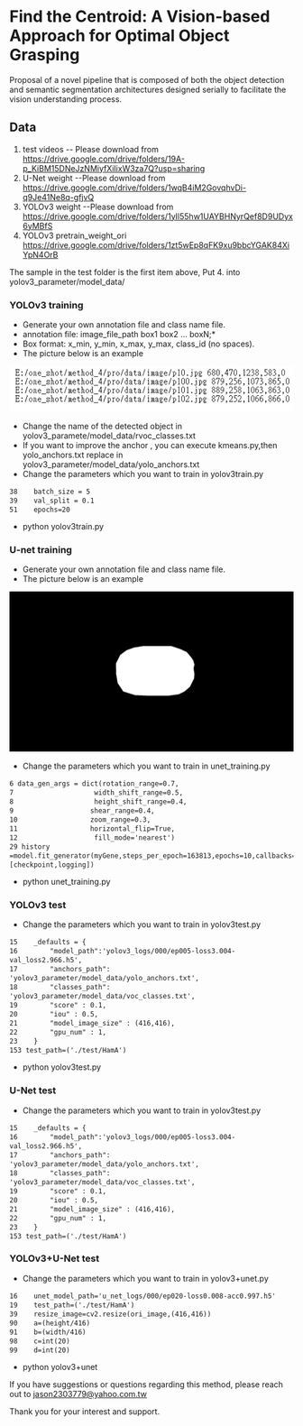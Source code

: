 # Find the Centroid: A Vision-based Approach for Optimal Object Grasping
Proposal of a novel pipeline that is composed of both the object detection and semantic segmentation architectures designed serially to facilitate the vision understanding process.
## Data
1) test videos -- Please download from https://drive.google.com/drive/folders/19A-p_KiBM15DNeJzNMiyfXiIixW3za7Q?usp=sharing
2) U-Net weight --Please download from https://drive.google.com/drive/folders/1wqB4iM2GovqhvDi-q9Je41Ne8q-gfjvQ
3) YOLOv3 weight --Please download from https://drive.google.com/drive/folders/1yIl55hw1UAYBHNyrQef8D9UDyx6yMBfS
4) YOLOv3 pretrain_weight_ori https://drive.google.com/drive/folders/1zt5wEp8qFK9xu9bbcYGAK84XiYpN4OrB

The sample in the test folder is the first item above, Put 4. into yolov3_parameter/model_data/


### YOLOv3 training

* Generate your own annotation file and class name file.
* annotation file: image_file_path box1 box2 ... boxN;* 
* Box format: x_min, y_min, x_max, y_max, class_id (no spaces).
* The picture below is an example

![This is a alt text.](/show_picture/1.PNG "This is a sample image.")

* Change the name of the detected object in yolov3_paramete/model_data/rvoc_classes.txt
* If you want to improve the anchor , you can execute kmeans.py,then yolo_anchors.txt replace in yolov3_parameter/model_data/yolo_anchors.txt
* Change the parameters which you want to train in yolov3train.py 
```
38    batch_size = 5
39    val_split = 0.1
51    epochs=20
```
* python yolov3train.py

### U-net training

* Generate your own annotation file and class name file.
* The picture below is an example

![This is a alt text.](/show_picture/2.png "This is a sample image.")

* Change the parameters which you want to train in unet_training.py 
```
6 data_gen_args = dict(rotation_range=0.7,
7                    width_shift_range=0.5,
8                    height_shift_range=0.4,
9                   shear_range=0.4,
10                  zoom_range=0.3,
11                  horizontal_flip=True,
12                   fill_mode='nearest')
29 history =model.fit_generator(myGene,steps_per_epoch=163813,epochs=10,callbacks=[checkpoint,logging])
```
* python unet_training.py

### YOLOv3 test
* Change the parameters which you want to train in yolov3test.py 
```
15    _defaults = {
16        "model_path":'yolov3_logs/000/ep005-loss3.004-val_loss2.966.h5',
17        "anchors_path": 'yolov3_parameter/model_data/yolo_anchors.txt',
18        "classes_path": 'yolov3_parameter/model_data/voc_classes.txt',
19        "score" : 0.1,
20        "iou" : 0.5,
21        "model_image_size" : (416,416),
22        "gpu_num" : 1,
23    }
153 test_path=('./test/HamA')
```
* python yolov3test.py


### U-Net test
* Change the parameters which you want to train in yolov3test.py 
```
15    _defaults = {
16        "model_path":'yolov3_logs/000/ep005-loss3.004-val_loss2.966.h5',
17        "anchors_path": 'yolov3_parameter/model_data/yolo_anchors.txt',
18        "classes_path": 'yolov3_parameter/model_data/voc_classes.txt',
19        "score" : 0.1,
20        "iou" : 0.5,
21        "model_image_size" : (416,416),
22        "gpu_num" : 1,
23    }
153 test_path=('./test/HamA')
```

### YOLOv3+U-Net test
* Change the parameters which you want to train in yolov3+unet.py 
```
16    unet_model_path='u_net_logs/000/ep020-loss0.008-acc0.997.h5'
19    test_path=('./test/HamA')
39    resize_image=cv2.resize(ori_image,(416,416))
90    a=(height/416)
91    b=(width/416)
98    c=int(20)                                                   
99    d=int(20)
```
* python yolov3+unet



If you have suggestions or questions regarding this method, please reach out to jason2303779@yahoo.com.tw

Thank you for your interest and support.
